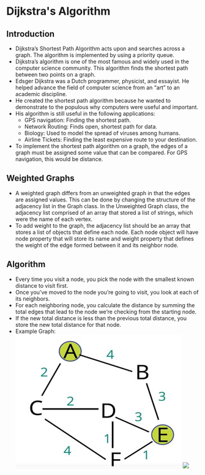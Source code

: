 # Dijkstra's Algorithm

## Introduction
- Dijkstra’s Shortest Path Algorithm acts upon and searches across a graph. The algorithm is implemented by using a priority queue.
- Dijkstra’s algorithm is one of the most famous and widely used in the computer science community. This algorithm finds the shortest path between two points on a graph.
- Edsger Dijkstra was a Dutch programmer, physicist, and essayist. He helped advance the field of computer science from an “art” to an academic discipline.
- He created the shortest path algorithm because he wanted to demonstrate to the populous why computers were useful and important.
- His algorithm is still useful in the following applications:
    - GPS navigation: Finding the shortest path.
    - Network Routing: Finds open, shortest path for data.
    - Biology: Used to model the spread of viruses among humans.
    - Airline Tickets: Finding the least expensive route to your destination.
- To implement the shortest path algorithm on a graph, the edges of a graph must be assigned some value that can be compared. For GPS navigation, this would be distance.
## Weighted Graphs
- A weighted graph differs from an unweighted graph in that the edges are assigned values. This can be done by changing the structure of the adjacency list in the Graph class. In the Unweighted Graph class, the adjacency list comprised of an array that stored a list of strings, which were the name of each vertex.
- To add weight to the graph, the adjacency list should be an array that stores a list of objects that define each node. Each node object will have node property that will store its name and weight property that defines the weight of the edge formed between it and its neighbor node.
## Algorithm
- Every time you visit a node, you pick the node with the smallest known distance to visit first.
- Once you’ve moved to the node you’re going to visit, you look at each of its neighbors.
- For each neighboring node, you calculate the distance by summing the total edges that lead to the node we’re checking from the starting node.
- If the new total distance is less than the previous total distance, you store the new total distance for that node.
- Example Graph:
    <img src="Weighted_Graph.JPG" />
    <img src="Dijkstras_Algorithm.JPG" />